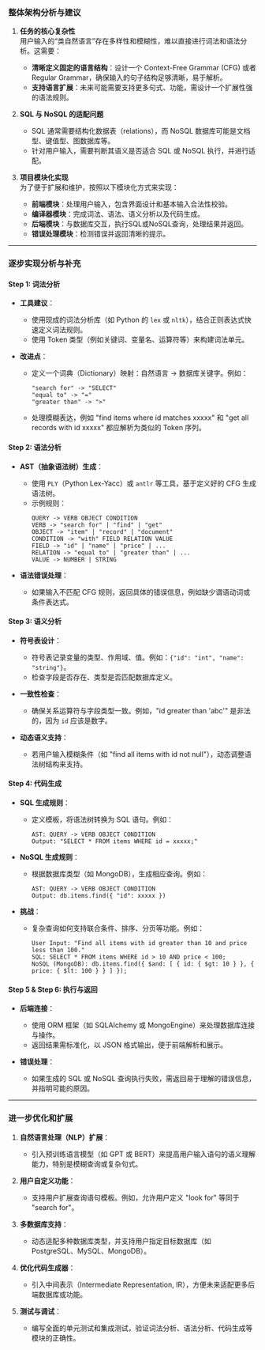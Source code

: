### **整体架构分析与建议**

1. **任务的核心复杂性**  
   用户输入的“类自然语言”存在多样性和模糊性，难以直接进行词法和语法分析。这需要：
   - **清晰定义固定的语言结构**：设计一个 Context-Free Grammar (CFG) 或者 Regular Grammar，确保输入的句子结构足够清晰，易于解析。
   - **支持语言扩展**：未来可能需要支持更多句式、功能，需设计一个扩展性强的语法规则。

2. **SQL 与 NoSQL 的适配问题**  
   - SQL 通常需要结构化数据表（relations），而 NoSQL 数据库可能是文档型、键值型、图数据库等。
   - 针对用户输入，需要判断其语义是否适合 SQL 或 NoSQL 执行，并进行适配。

3. **项目模块化实现**  
   为了便于扩展和维护，按照以下模块化方式来实现：
   - **前端模块**：处理用户输入，包含界面设计和基本输入合法性校验。
   - **编译器模块**：完成词法、语法、语义分析以及代码生成。
   - **后端模块**：与数据库交互，执行SQL或NoSQL查询，处理结果并返回。
   - **错误处理模块**：检测错误并返回清晰的提示。

---

### **逐步实现分析与补充**

#### **Step 1: 词法分析**
- **工具建议**：
  - 使用现成的词法分析库（如 Python 的 `lex` 或 `nltk`），结合正则表达式快速定义词法规则。
  - 使用 Token 类型（例如关键词、变量名、运算符等）来构建词法单元。

- **改进点**：
  - 定义一个词典（Dictionary）映射：自然语言 -> 数据库关键字。例如：
    ```
    "search for" -> "SELECT"
    "equal to" -> "="
    "greater than" -> ">"
    ```
  - 处理模糊表达，例如 "find items where id matches xxxxx" 和 "get all records with id xxxxx" 都应解析为类似的 Token 序列。

#### **Step 2: 语法分析**
- **AST（抽象语法树）生成**：
  - 使用 `PLY`（Python Lex-Yacc）或 `antlr` 等工具，基于定义好的 CFG 生成语法树。
  - 示例规则：
    ```
    QUERY -> VERB OBJECT CONDITION
    VERB -> "search for" | "find" | "get"
    OBJECT -> "item" | "record" | "document"
    CONDITION -> "with" FIELD RELATION VALUE
    FIELD -> "id" | "name" | "price" | ...
    RELATION -> "equal to" | "greater than" | ...
    VALUE -> NUMBER | STRING
    ```

- **语法错误处理**：
  - 如果输入不匹配 CFG 规则，返回具体的错误信息，例如缺少谓语动词或条件表达式。

#### **Step 3: 语义分析**
- **符号表设计**：
  - 符号表记录变量的类型、作用域、值。例如：`{"id": "int", "name": "string"}`。
  - 检查字段是否存在、类型是否匹配数据库定义。

- **一致性检查**：
  - 确保关系运算符与字段类型一致。例如，"id greater than 'abc'" 是非法的，因为 `id` 应该是数字。

- **动态语义支持**：
  - 若用户输入模糊条件（如 "find all items with id not null"），动态调整语法树结构来支持。

#### **Step 4: 代码生成**
- **SQL 生成规则**：
  - 定义模板，将语法树转换为 SQL 语句。例如：
    ```
    AST: QUERY -> VERB OBJECT CONDITION
    Output: "SELECT * FROM items WHERE id = xxxxx;"
    ```

- **NoSQL 生成规则**：
  - 根据数据库类型（如 MongoDB），生成相应查询。例如：
    ```
    AST: QUERY -> VERB OBJECT CONDITION
    Output: db.items.find({ "id": xxxxx })
    ```

- **挑战**：
  - 复杂查询如何支持联合条件、排序、分页等功能。例如：
    ```
    User Input: "Find all items with id greater than 10 and price less than 100."
    SQL: SELECT * FROM items WHERE id > 10 AND price < 100;
    NoSQL (MongoDB): db.items.find({ $and: [ { id: { $gt: 10 } }, { price: { $lt: 100 } } ] });
    ```

#### **Step 5 & Step 6: 执行与返回**
- **后端连接**：
  - 使用 ORM 框架（如 SQLAlchemy 或 MongoEngine）来处理数据库连接与操作。
  - 返回结果需标准化，以 JSON 格式输出，便于前端解析和展示。

- **错误处理**：
  - 如果生成的 SQL 或 NoSQL 查询执行失败，需返回易于理解的错误信息，并指明可能的原因。

---

### **进一步优化和扩展**

1. **自然语言处理（NLP）扩展**：
   - 引入预训练语言模型（如 GPT 或 BERT）来提高用户输入语句的语义理解能力，特别是模糊查询或复杂句式。

2. **用户自定义功能**：
   - 支持用户扩展查询语句模板。例如，允许用户定义 "look for" 等同于 "search for"。

3. **多数据库支持**：
   - 动态适配多种数据库类型，并支持用户指定目标数据库（如 PostgreSQL、MySQL、MongoDB）。

4. **优化代码生成器**：
   - 引入中间表示（Intermediate Representation, IR），方便未来适配更多后端数据库或功能。

5. **测试与调试**：
   - 编写全面的单元测试和集成测试，验证词法分析、语法分析、代码生成等模块的正确性。
